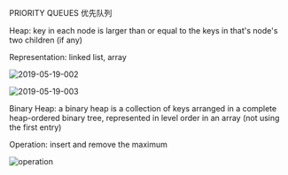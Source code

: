PRIORITY QUEUES 优先队列

Heap: key in each node is larger than or equal to the keys in that's node's two children (if any)

Representation: linked list, array

![2019-05-19-002](https://gitee.com/gdhu/prvpic/raw/master/2019-05-19-002.jpg)


![2019-05-19-003](https://gitee.com/gdhu/prvpic/raw/master/2019-05-19-003.jpg)

Binary Heap: a binary heap is a collection of keys arranged in a complete heap-ordered binary
tree, represented in level order in an array (not using the first entry)


Operation: insert and remove the maximum

![operation](https://gitee.com/gdhu/prvpic/raw/master/2019-05-19-004.jpg)